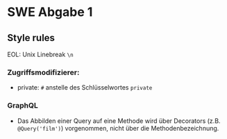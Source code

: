 # SWE Abgabe 1
## Style rules
EOL: Unix Linebreak `\n`

### Zugriffsmodifizierer:
- private: `#` anstelle des Schlüsselwortes `private`

### GraphQL
- Das Abbilden einer Query auf eine Methode wird über Decorators (z.B. `@Query('film')`) vorgenommen, nicht über die Methodenbezeichnung.
